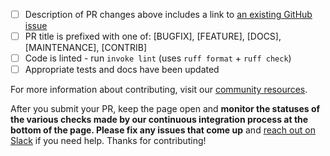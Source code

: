 


- [ ] Description of PR changes above includes a link to [an existing GitHub issue](https://github.com/great-expectations/great_expectations/issues)
- [ ] PR title is prefixed with one of: [BUGFIX], [FEATURE], [DOCS], [MAINTENANCE], [CONTRIB]
- [ ] Code is linted - run `invoke lint` (uses `ruff format` + `ruff check`)
- [ ] Appropriate tests and docs have been updated

For more information about contributing, visit our [community resources](https://docs.greatexpectations.io/docs/core/introduction/community_resources#contribute-code-or-documentation).

After you submit your PR, keep the page open and **monitor the statuses of the various checks made by our continuous integration process at the bottom of the page. Please fix any issues that come up** and [reach out on Slack](https://greatexpectations.io/slack) if you need help. Thanks for contributing!
